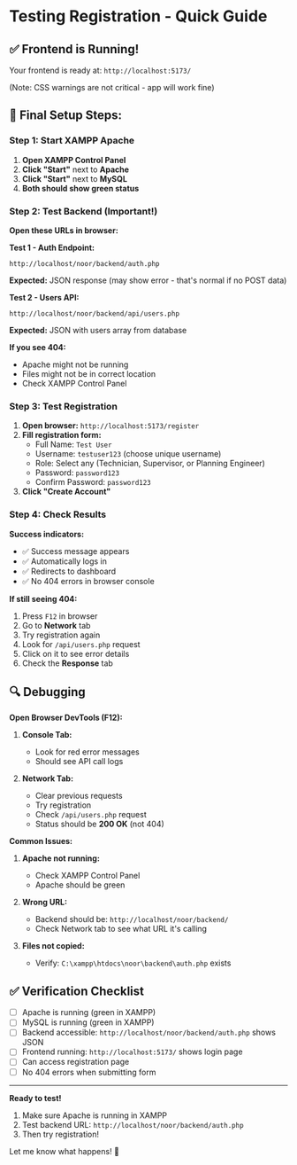 # Testing Registration - Quick Guide

## ✅ Frontend is Running!
Your frontend is ready at: `http://localhost:5173/`

(Note: CSS warnings are not critical - app will work fine)

## 🔧 Final Setup Steps:

### Step 1: Start XAMPP Apache

1. **Open XAMPP Control Panel**
2. **Click "Start"** next to **Apache**
3. **Click "Start"** next to **MySQL**
4. **Both should show green status**

### Step 2: Test Backend (Important!)

**Open these URLs in browser:**

**Test 1 - Auth Endpoint:**
```
http://localhost/noor/backend/auth.php
```
**Expected:** JSON response (may show error - that's normal if no POST data)

**Test 2 - Users API:**
```
http://localhost/noor/backend/api/users.php
```
**Expected:** JSON with users array from database

**If you see 404:**
- Apache might not be running
- Files might not be in correct location
- Check XAMPP Control Panel

### Step 3: Test Registration

1. **Open browser:** `http://localhost:5173/register`
2. **Fill registration form:**
   - Full Name: `Test User`
   - Username: `testuser123` (choose unique username)
   - Role: Select any (Technician, Supervisor, or Planning Engineer)
   - Password: `password123`
   - Confirm Password: `password123`
3. **Click "Create Account"**

### Step 4: Check Results

**Success indicators:**
- ✅ Success message appears
- ✅ Automatically logs in
- ✅ Redirects to dashboard
- ✅ No 404 errors in browser console

**If still seeing 404:**
1. Press `F12` in browser
2. Go to **Network** tab
3. Try registration again
4. Look for `/api/users.php` request
5. Click on it to see error details
6. Check the **Response** tab

## 🔍 Debugging

**Open Browser DevTools (F12):**

1. **Console Tab:**
   - Look for red error messages
   - Should see API call logs

2. **Network Tab:**
   - Clear previous requests
   - Try registration
   - Check `/api/users.php` request
   - Status should be **200 OK** (not 404)

**Common Issues:**

1. **Apache not running:**
   - Check XAMPP Control Panel
   - Apache should be green

2. **Wrong URL:**
   - Backend should be: `http://localhost/noor/backend/`
   - Check Network tab to see what URL it's calling

3. **Files not copied:**
   - Verify: `C:\xampp\htdocs\noor\backend\auth.php` exists

## ✅ Verification Checklist

- [ ] Apache is running (green in XAMPP)
- [ ] MySQL is running (green in XAMPP)
- [ ] Backend accessible: `http://localhost/noor/backend/auth.php` shows JSON
- [ ] Frontend running: `http://localhost:5173/` shows login page
- [ ] Can access registration page
- [ ] No 404 errors when submitting form

---

**Ready to test!** 

1. Make sure Apache is running in XAMPP
2. Test backend URL: `http://localhost/noor/backend/auth.php`
3. Then try registration!

Let me know what happens! 🚀

